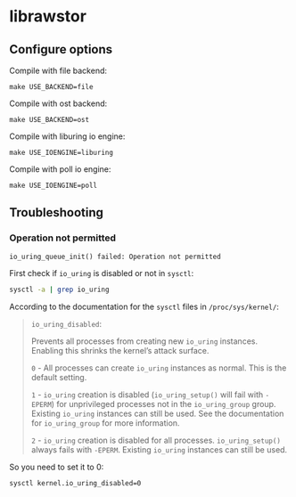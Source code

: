 # librawstor

## Configure options
Compile with file backend:
```
make USE_BACKEND=file
```

Compile with ost backend:
```
make USE_BACKEND=ost
```

Compile with liburing io engine:
```
make USE_IOENGINE=liburing
```

Compile with poll io engine:
```
make USE_IOENGINE=poll
```

## Troubleshooting

### Operation not permitted
```
io_uring_queue_init() failed: Operation not permitted
```

First check if `io_uring` is disabled or not in `sysctl`:
```bash
sysctl -a | grep io_uring
```

According to the documentation for the `sysctl` files in `/proc/sys/kernel/`:

> `io_uring_disabled`:
>
> Prevents all processes from creating new `io_uring` instances. Enabling this shrinks the kernel’s attack surface.
>
> `0` - All processes can create `io_uring` instances as normal. This is the default setting.
>
> `1` - `io_uring` creation is disabled (`io_uring_setup()` will fail with `-EPERM`) for unprivileged processes not in the `io_uring_group` group. Existing `io_uring` instances can still be used. See the documentation for `io_uring_group` for more information.
>
> `2` - `io_uring` creation is disabled for all processes. `io_uring_setup()` always fails with `-EPERM`. Existing `io_uring` instances can still be used.

So you need to set it to 0:

```bash
sysctl kernel.io_uring_disabled=0
```
